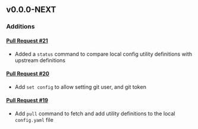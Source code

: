 ## v0.0.0-NEXT

### Additions

#### [Pull Request #21](https://github.com/Maahsome/ktrouble/pull/21)

- Added a `status` command to compare local config utility definitions with upstream definitions

#### [Pull Request #20](https://github.com/Maahsome/ktrouble/pull/20)

- Add `set config` to allow setting git user, and git token

#### [Pull Request #19](https://github.com/Maahsome/ktrouble/pull/19)

- Add `pull` command to fetch and add utility definitions to the local `config.yaml` file

